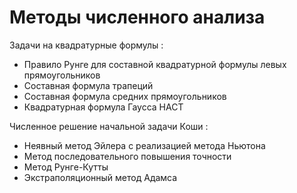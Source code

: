# Методы численного анализа

Задачи на квадратурные формулы :

* Правило Рунге для составной квадратурной формулы левых прямоугольников
* Составная формула трапеций
* Составная формула средних прямоугольников
* Квадратурная формула Гаусса НАСТ

Численное решение начальной задачи Коши :
* Неявный метод Эйлера с реализацией метода Ньютона
* Метод последовательного повышения точности
* Метод Рунге-Кутты
* Экстраполяционный метод Адамса
